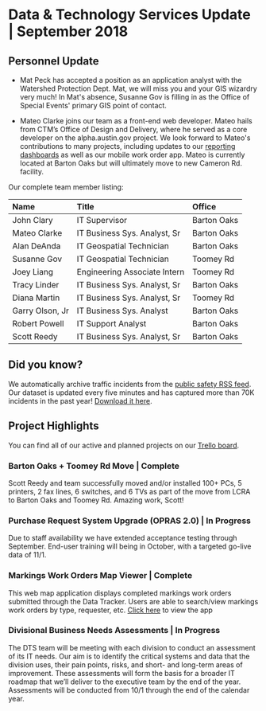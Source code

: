 # Data & Technology Services Update | September 2018

## Personnel Update
- Mat Peck has accepted a position as an application analyst with the Watershed Protection Dept. Mat, we will miss you and your GIS wizardry very much! In Mat's absence, Susanne Gov is filling in as the Office of Special Events' primary GIS point of contact.

- Mateo Clarke joins our team as a front-end web developer. Mateo hails from CTM’s Office of Design and Delivery, where he served as a core developer on the alpha.austin.gov project. We look forward to Mateo's contributions to many projects, including updates to our [reporting dashboards](http://transportation.austintexas.io) as well as our mobile work order app. Mateo is currently located at Barton Oaks but will ultimately move to new Cameron Rd. facility.
 
Our complete team member listing:

| Name                | Title           | Office      |
|:----|:----|:----|
| John Clary          | IT Supervisor        | Barton Oaks |
| Mateo Clarke         | IT Business Sys. Analyst, Sr           | Barton Oaks |
| Alan DeAnda         | IT Geospatial Technician           | Barton Oaks |
| Susanne Gov         | IT Geospatial Technician           | Toomey Rd |
| Joey Liang          | Engineering Associate Intern           | Toomey Rd |
| Tracy Linder        | IT Business Sys. Analyst, Sr                | Barton Oaks |
| Diana Martin        | IT Business Sys. Analyst, Sr           | Toomey Rd |
| Garry Olson, Jr     | IT Business Sys. Analyst                | Barton Oaks |
| Robert Powell       | IT Support Analyst                | Barton Oaks |
| Scott Reedy         | IT Business Sys. Analyst, Sr                | Barton Oaks |

## Did you know?

We automatically archive traffic incidents from the [public safety RSS feed](http://www.ci.austin.tx.us/qact/default.cfm). Our dataset is updated every five minutes and has captured more than 70K incidents in the past year! [Download it here](https://data.austintexas.gov/Transportation-and-Mobility/Real-Time-Traffic-Incident-Reports/dx9v-zd7x).

## Project Highlights

You can find all of our active and planned projects on our [Trello board](https://trello.com/b/pNbgaKme/data-technology-services-operations).

### Barton Oaks + Toomey Rd Move | Complete

Scott Reedy and team successfully moved and/or installed 100+ PCs, 5 printers, 2 fax lines, 6 switches, and 6 TVs as part of the move from LCRA to Barton Oaks and Toomey Rd. Amazing work, Scott!

### Purchase Request System Upgrade (OPRAS 2.0) | In Progress

Due to staff availability we have extended acceptance testing through September. End-user training will being in October, with a targeted go-live data of 11/1.

### Markings Work Orders Map Viewer | Complete

This web map application displays completed markings work orders submitted through the Data Tracker. Users are able to search/view markings work orders by type, requester, etc. [Click here](https://austin.maps.arcgis.com/apps/webappviewer/index.html?id=a206bee097194382a00515a4cc9dd029) to view the app

### Divisional Business Needs Assessments | In Progress

The DTS team will be meeting with each division to conduct an assessment of its IT needs. Our aim is to identify the critical systems and data that the division uses, their pain points, risks, and short- and long-term areas of improvement. These assessments will form the basis for a broader IT roadmap that we’ll deliver to the executive team by the end of the year. Assessments will be conducted from 10/1 through the end of the calendar year.
